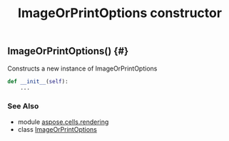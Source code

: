 ﻿---
title: ImageOrPrintOptions constructor
second_title: Aspose.Cells for Python via .NET API References
description: 
type: docs
weight: 10
url: /aspose.cells.rendering/imageorprintoptions/__init__/
is_root: false
---

## ImageOrPrintOptions() {#}

Constructs a new instance of ImageOrPrintOptions



```python
def __init__(self):
    ...
```





### See Also
* module [aspose.cells.rendering](../../)
* class [ImageOrPrintOptions](/cells/python-net/aspose.cells.rendering/imageorprintoptions)
